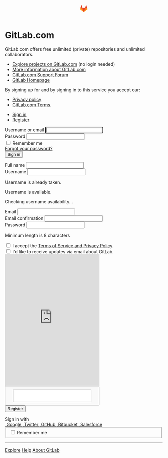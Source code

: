 <!DOCTYPE html>
<html class="devise-layout-html">
<head prefix="og: http://ogp.me/ns#">
<meta charset="utf-8">
<link href="https://assets.gitlab-static.net" rel="dns-prefetch">
<link crossorigin="" href="https://assets.gitlab-static.net" rel="preconnnect">
<meta content="IE=edge" http-equiv="X-UA-Compatible">
<meta content="object" property="og:type">
<meta content="GitLab" property="og:site_name">
<meta content="Sign in" property="og:title">
<meta content="GitLab.com" property="og:description">
<meta content="https://assets.gitlab-static.net/assets/gitlab_logo-7ae504fe4f68fdebb3c2034e36621930cd36ea87924c11ff65dbcb8ed50dca58.png" property="og:image">
<meta content="64" property="og:image:width">
<meta content="64" property="og:image:height">
<meta content="https://gitlab.com/users/sign_in" property="og:url">
<meta content="summary" property="twitter:card">
<meta content="Sign in" property="twitter:title">
<meta content="GitLab.com" property="twitter:description">
<meta content="https://assets.gitlab-static.net/assets/gitlab_logo-7ae504fe4f68fdebb3c2034e36621930cd36ea87924c11ff65dbcb8ed50dca58.png" property="twitter:image">

<title>Sign in · GitLab</title>
<meta content="GitLab.com" name="description">
<link rel="shortcut icon" type="image/png" href="https://gitlab.com/assets/favicon-7901bd695fb93edb07975966062049829afb56cf11511236e61bcf425070e36e.png" id="favicon" data-original-href="https://gitlab.com/assets/favicon-7901bd695fb93edb07975966062049829afb56cf11511236e61bcf425070e36e.png" />
<link rel="stylesheet" media="all" href="https://assets.gitlab-static.net/assets/application-1da73cad58989dc461966410eb529707f1e373c27ba32853a1f8e5613bb7dc7f.css" />
<link rel="stylesheet" media="print" href="https://assets.gitlab-static.net/assets/print-74c3df10dad473d66660c828e3aa54ca3bfeac6d8bb708643331403fe7211e60.css" />


<link rel="stylesheet" media="all" href="https://assets.gitlab-static.net/assets/highlight/themes/white-3144068cf4f603d290f553b653926358ddcd02493b9728f62417682657fc58c0.css" />
<script nonce="YEOnfQJNK9vyACnhsIbucA==">
//<![CDATA[
window.gon={};gon.api_version="v4";gon.default_avatar_url="https://assets.gitlab-static.net/assets/no_avatar-849f9c04a3a0d0cea2424ae97b27447dc64a7dbfae83c036c45b403392f0e8ba.png";gon.max_file_size=10;gon.asset_host="https://assets.gitlab-static.net";gon.webpack_public_path="https://assets.gitlab-static.net/assets/webpack/";gon.relative_url_root="";gon.shortcuts_path="/help/shortcuts";gon.user_color_scheme="white";gon.sentry_dsn="https://526a2f38a53d44e3a8e69bfa001d1e8b@sentry.gitlab.net/15";gon.sentry_environment=null;gon.gitlab_url="https://gitlab.com";gon.revision="f79c1794977";gon.gitlab_logo="https://assets.gitlab-static.net/assets/gitlab_logo-7ae504fe4f68fdebb3c2034e36621930cd36ea87924c11ff65dbcb8ed50dca58.png";gon.sprite_icons="https://gitlab.com/assets/icons-4e4ddd6727ec3b15b78b2b0b2af243cd5610247056df947952e93781e43f098c.svg";gon.sprite_file_icons="https://gitlab.com/assets/file_icons-7262fc6897e02f1ceaf8de43dc33afa5e4f9a2067f4f68ef77dcc87946575e9e.svg";gon.emoji_sprites_css_path="https://assets.gitlab-static.net/assets/emoji_sprites-289eccffb1183c188b630297431be837765d9ff4aed6130cf738586fb307c170.css";gon.test_env=false;gon.suggested_label_colors={"#0033CC":"UA blue","#428BCA":"Moderate blue","#44AD8E":"Lime green","#A8D695":"Feijoa","#5CB85C":"Slightly desaturated green","#69D100":"Bright green","#004E00":"Very dark lime green","#34495E":"Very dark desaturated blue","#7F8C8D":"Dark grayish cyan","#A295D6":"Slightly desaturated blue","#5843AD":"Dark moderate blue","#8E44AD":"Dark moderate violet","#FFECDB":"Very pale orange","#AD4363":"Dark moderate pink","#D10069":"Strong pink","#CC0033":"Strong red","#FF0000":"Pure red","#D9534F":"Soft red","#D1D100":"Strong yellow","#F0AD4E":"Soft orange","#AD8D43":"Dark moderate orange"};gon.first_day_of_week=0;gon.ee=true;gon.features={"suppressAjaxNavigationErrors":true,"privacyPolicyUpdateCallout":false};
//]]>
</script>

<script src="https://assets.gitlab-static.net/assets/webpack/runtime.5728e69e.bundle.js" defer="defer"></script>
<script src="https://assets.gitlab-static.net/assets/webpack/main.d418768d.chunk.js" defer="defer"></script>
<script src="https://assets.gitlab-static.net/assets/webpack/raven.ad6d323b.chunk.js" defer="defer"></script>
<script src="https://assets.gitlab-static.net/assets/webpack/commons~pages.groups.omniauth_callbacks~pages.ldap.omniauth_callbacks~pages.omniauth_callbacks~pages~960943a1.3de158e3.chunk.js" defer="defer"></script>
<script src="https://assets.gitlab-static.net/assets/webpack/pages.sessions.new.314dcbcc.chunk.js" defer="defer"></script>

<meta name="csrf-param" content="authenticity_token" />
<meta name="csrf-token" content="+ghXmMNZpWG6KwN5F+UatRhDOAR09upiXIQKhgzqa7qGre6QD4f7tKP6t41E17YL3tg3rZmENozMTzFhRGnzKQ==" />
<meta name="csp-nonce" content="YEOnfQJNK9vyACnhsIbucA==" />
<meta content="origin-when-cross-origin" name="referrer">
<meta content="width=device-width, initial-scale=1, maximum-scale=1" name="viewport">
<meta content="#474D57" name="theme-color">
<link rel="apple-touch-icon" type="image/x-icon" href="https://assets.gitlab-static.net/assets/touch-icon-iphone-5a9cee0e8a51212e70b90c87c12f382c428870c0ff67d1eb034d884b78d2dae7.png" />
<link rel="apple-touch-icon" type="image/x-icon" href="https://assets.gitlab-static.net/assets/touch-icon-ipad-a6eec6aeb9da138e507593b464fdac213047e49d3093fc30e90d9a995df83ba3.png" sizes="76x76" />
<link rel="apple-touch-icon" type="image/x-icon" href="https://assets.gitlab-static.net/assets/touch-icon-iphone-retina-72e2aadf86513a56e050e7f0f2355deaa19cc17ed97bbe5147847f2748e5a3e3.png" sizes="120x120" />
<link rel="apple-touch-icon" type="image/x-icon" href="https://assets.gitlab-static.net/assets/touch-icon-ipad-retina-8ebe416f5313483d9c1bc772b5bbe03ecad52a54eba443e5215a22caed2a16a2.png" sizes="152x152" />
<link color="rgb(226, 67, 41)" href="https://assets.gitlab-static.net/assets/logo-d36b5212042cebc89b96df4bf6ac24e43db316143e89926c0db839ff694d2de4.svg" rel="mask-icon">
<meta content="https://assets.gitlab-static.net/assets/msapplication-tile-1196ec67452f618d39cdd85e2e3a542f76574c071051ae7effbfde01710eb17d.png" name="msapplication-TileImage">
<meta content="#30353E" name="msapplication-TileColor">



<script nonce="YEOnfQJNK9vyACnhsIbucA==">
//<![CDATA[
;(function(p,l,o,w,i,n,g){if(!p[i]){p.GlobalSnowplowNamespace=p.GlobalSnowplowNamespace||[];
p.GlobalSnowplowNamespace.push(i);p[i]=function(){(p[i].q=p[i].q||[]).push(arguments)
};p[i].q=p[i].q||[];n=l.createElement(o);g=l.getElementsByTagName(o)[0];n.async=1;
n.src=w;g.parentNode.insertBefore(n,g)}}(window,document,"script","https://assets.gitlab-static.net/assets/snowplow/sp-e10fd598642f1a4dd3e9e0e026f6a1ffa3c31b8a40efd92db3f92d32873baed6.js","snowplow"));

window.snowplowOptions = {"namespace":"gl","hostname":"snowplow.trx.gitlab.net","cookieDomain":".gitlab.com","appId":"gitlab","formTracking":true,"linkClickTracking":true}


//]]>
</script>
</head>

<body class="application gl-browser-generic gl-platform-other login-page navless ui-indigo" data-page="sessions:new" data-qa-selector="login_page">

<script nonce="YEOnfQJNK9vyACnhsIbucA==">
//<![CDATA[
gl = window.gl || {};
gl.client = {"isGeneric":true,"isOther":true};


//]]>
</script>
<div class="page-wrap">
<header class="navbar fixed-top navbar-empty">
<svg width="24" height="24" class="tanuki-logo" viewBox="0 0 36 36">
  <path class="tanuki-shape tanuki-left-ear" fill="#e24329" d="M2 14l9.38 9v-9l-4-12.28c-.205-.632-1.176-.632-1.38 0z"/>
  <path class="tanuki-shape tanuki-right-ear" fill="#e24329" d="M34 14l-9.38 9v-9l4-12.28c.205-.632 1.176-.632 1.38 0z"/>
  <path class="tanuki-shape tanuki-nose" fill="#e24329" d="M18,34.38 3,14 33,14 Z"/>
  <path class="tanuki-shape tanuki-left-eye" fill="#fc6d26" d="M18,34.38 11.38,14 2,14 6,25Z"/>
  <path class="tanuki-shape tanuki-right-eye" fill="#fc6d26" d="M18,34.38 24.62,14 34,14 30,25Z"/>
  <path class="tanuki-shape tanuki-left-cheek" fill="#fca326" d="M2 14L.1 20.16c-.18.565 0 1.2.5 1.56l17.42 12.66z"/>
  <path class="tanuki-shape tanuki-right-cheek" fill="#fca326" d="M34 14l1.9 6.16c.18.565 0 1.2-.5 1.56L18 34.38z"/>
</svg>

</header>

<div class="login-page-broadcast">

</div>
<div class="container navless-container">
<div class="content">
<div class="flash-container flash-container-page sticky">
</div>

<div class="row mt-3">
<div class="col-sm-12">
<h1 class="mb-3 font-weight-normal">
GitLab.com
</h1>
</div>
</div>
<div class="row mb-3">
<div class="col-sm-7 order-12 order-sm-1 brand-holder">

<p data-sourcepos="1:1-1:84" dir="auto">GitLab.com offers free unlimited (private) repositories and unlimited collaborators.</p>&#x000A;<ul data-sourcepos="3:1-7:0" dir="auto">&#x000A;<li data-sourcepos="3:1-3:98">&#x000A;<a href="https://gitlab.com/explore/projects/trending">Explore projects on GitLab.com</a> (no login needed)</li>&#x000A;<li data-sourcepos="4:1-4:75"><a href="https://about.gitlab.com/gitlab-com/" rel="nofollow noreferrer noopener" target="_blank">More information about GitLab.com</a></li>&#x000A;<li data-sourcepos="5:1-5:80"><a href="https://gitlab.com/gitlab-com/support-forum/issues">GitLab.com Support Forum</a></li>&#x000A;<li data-sourcepos="6:1-7:0"><a href="https://about.gitlab.com" rel="nofollow noreferrer noopener" target="_blank">GitLab Homepage</a></li>&#x000A;</ul>&#x000A;<p data-sourcepos="8:1-8:67" dir="auto">By signing up for and by signing in to this service you accept our:</p>&#x000A;<ul data-sourcepos="10:1-11:65" dir="auto">&#x000A;<li data-sourcepos="10:1-10:53"><a href="https://about.gitlab.com/privacy/" rel="nofollow noreferrer noopener" target="_blank">Privacy policy</a></li>&#x000A;<li data-sourcepos="11:1-11:65">&#x000A;<a href="https://about.gitlab.com/terms/#gitlab_com" rel="nofollow noreferrer noopener" target="_blank">GitLab.com Terms</a>.</li>&#x000A;</ul>

</div>
<div class="col-sm-5 order-1 order-sm-12 new-session-forms-container">
<div id="signin-container">
<ul class="nav-links new-session-tabs nav-tabs nav" role="tablist">
<li class="nav-item" role="presentation">
<a class="nav-link active" data-qa-selector="sign_in_tab" data-toggle="tab" href="#login-pane" role="tab">Sign in</a>
</li>
<li class="nav-item" role="presentation">
<a class="nav-link" data-qa-selector="register_tab" data-toggle="tab" data-track-event="click_button" data-track-label="sign_in_register" data-track-property="" data-track-value="" href="#register-pane" role="tab">Register</a>
</li>
</ul>

<div class="tab-content">
<div class="login-box tab-pane active" id="login-pane" role="tabpanel">
<div class="login-body">
<form class="new_user gl-show-field-errors" id="new_user" aria-live="assertive" action="/users/sign_in" accept-charset="UTF-8" method="post"><input name="utf8" type="hidden" value="&#x2713;" /><input type="hidden" name="authenticity_token" value="HO9wNO6Zka1rzQhOfg0abX0c1L9UoVtEEJbUuhbqIWBgSsk8IkfPeHIcvLotP7bTu4fbFrnTh6qAXe9dXmm58w==" /><div class="form-group">
<label for="user_login" class="label-bold">Username or email</label>
<input class="form-control top" autofocus="autofocus" autocapitalize="off" autocorrect="off" required="required" title="This field is required." data-qa-selector="login_field" type="text" name="user[login]" id="user_login" />
</div>
<div class="form-group">
<label class="label-bold" for="user_password">Password</label>
<input class="form-control bottom" required="required" title="This field is required." data-qa-selector="password_field" type="password" name="user[password]" id="user_password" />
</div>
<div class="remember-me">
<label for="user_remember_me">
<input name="user[remember_me]" type="hidden" value="0" /><input class="remember-me-checkbox" type="checkbox" value="1" name="user[remember_me]" id="user_remember_me" />
<span>Remember me</span>
</label>
<div class="float-right">
<a href="/users/password/new">Forgot your password?</a>
</div>
</div>
<div></div>
<div class="submit-container move-submit-down">
<input type="submit" name="commit" value="Sign in" class="btn btn-success" data-qa-selector="sign_in_button" data-disable-with="Sign in" />
</div>
</form>
</div>
</div>

<div class="tab-pane login-box" id="register-pane" role="tabpanel">
<div class="login-body">
<form class="new_new_user gl-show-field-errors" id="new_new_user" aria-live="assertive" action="/users" accept-charset="UTF-8" method="post"><input name="utf8" type="hidden" value="&#x2713;" /><input type="hidden" name="authenticity_token" value="MGO+fB8n7LSzS6fPHQHbRkV7F9wJSwk1p6fBZv7qostMxgd00/myYaqaEztOM3f4g+AYdeQ51ds3bPqBtmk6WA==" /><div class="devise-errors">

</div>
<div class="name form-group">
<label class="label-bold" for="new_user_name">Full name</label>
<input class="form-control top js-block-emoji js-validate-length" data-max-length="128" data-max-length-message="Name is too long (maximum is 128 characters)." data-qa-selector="new_user_name_field" required="required" title="This field is required." type="text" name="new_user[name]" id="new_user_name" />
</div>
<div class="username form-group">
<label class="label-bold" for="new_user_username">Username</label>
<input class="form-control middle js-block-emoji js-validate-length js-validate-username" data-max-length="255" data-max-length-message="Username is too long (maximum is 255 characters)." data-qa-selector="new_user_username_field" pattern="[a-zA-Z0-9_\.][a-zA-Z0-9_\-\.]*[a-zA-Z0-9_\-]|[a-zA-Z0-9_]" required="required" title="Please create a username with only alphanumeric characters." type="text" name="new_user[username]" id="new_user_username" />
<p class="validation-error gl-field-error-ignore field-validation hide">Username is already taken.</p>
<p class="validation-success gl-field-error-ignore field-validation hide">Username is available.</p>
<p class="validation-pending gl-field-error-ignore field-validation hide">Checking username availability...</p>
</div>
<div class="form-group">
<label class="label-bold" for="new_user_email">Email</label>
<input class="form-control middle" data-qa-selector="new_user_email_field" required="required" title="Please provide a valid email address." type="email" value="" name="new_user[email]" id="new_user_email" />
</div>
<div class="form-group">
<label class="label-bold" for="new_user_email_confirmation">Email confirmation</label>
<input class="form-control middle" data-qa-selector="new_user_email_confirmation_field" required="required" title="Please retype the email address." type="email" name="new_user[email_confirmation]" id="new_user_email_confirmation" />
</div>
<div class="form-group append-bottom-20" id="password-strength">
<label class="label-bold" for="new_user_password">Password</label>
<input class="form-control bottom" data-qa-selector="new_user_password_field" required="required" pattern=".{8,}" title="Minimum length is 8 characters." type="password" name="new_user[password]" id="new_user_password" />
<p class="gl-field-hint text-secondary">Minimum length is 8 characters</p>
</div>
<div class="form-group">
<input type="checkbox" name="terms_opt_in" id="terms_opt_in" value="1" required="required" data-qa-selector="new_user_accept_terms_checkbox" />
<label for="terms_opt_in">I accept the <a target="_blank" href="/-/users/terms">Terms of Service and Privacy Policy</a>
</label></div>
<div class="form-group">
<input name="new_user[email_opted_in]" type="hidden" value="0" /><input type="checkbox" value="1" name="new_user[email_opted_in]" id="new_user_email_opted_in" />
<label for="new_user_email_opted_in">I&#39;d like to receive updates via email about GitLab.</label>
</div>

<div></div>
<script src="https://www.google.com/recaptcha/api.js" async defer></script>
<div data-sitekey="6LfAERQTAAAAAL4GYSiAMGLbcLyUIBSfPrDNJgeC" class="g-recaptcha "></div>
          <noscript>
            <div>
              <div style="width: 302px; height: 422px; position: relative;">
                <div style="width: 302px; height: 422px; position: absolute;">
                  <iframe
                    src="https://www.google.com/recaptcha/api/fallback?k=6LfAERQTAAAAAL4GYSiAMGLbcLyUIBSfPrDNJgeC"
                    scrolling="no" name="ReCAPTCHA"
                    style="width: 302px; height: 422px; border-style: none; border: 0;">
                  </iframe>
                </div>
              </div>
              <div style="width: 300px; height: 60px; border-style: none;
                bottom: 12px; left: 25px; margin: 0px; padding: 0px; right: 25px;
                background: #f9f9f9; border: 1px solid #c1c1c1; border-radius: 3px;">
                <textarea id="g-recaptcha-response" name="g-recaptcha-response"
                  class="g-recaptcha-response"
                  style="width: 250px; height: 40px; border: 1px solid #c1c1c1;
                  margin: 10px 25px; padding: 0px; resize: none;">
                </textarea>
              </div>
            </div>
          </noscript>

<div class="submit-container">
<input type="submit" name="commit" value="Register" class="btn-register btn" data-qa-selector="new_user_register_button" data-disable-with="Register" />
</div>
</form></div>
</div>

</div>
<div class="clearfix">
<div class="omniauth-container prepend-top-15">
<label class="label-bold d-block">
Sign in with
</label>
<div class="d-flex justify-content-between flex-wrap">
<a class="btn d-flex align-items-center omniauth-btn text-left oauth-login " id="oauth-login-google_oauth2" rel="nofollow" data-method="post" href="/users/auth/google_oauth2"><img alt="Google" title="Sign in with Google" data-src="https://assets.gitlab-static.net/assets/auth_buttons/google_64-9ab7462cd2115e11f80171018d8c39bd493fc375e83202fbb6d37a487ad01908.png" class="lazy" src="data:image/gif;base64,R0lGODlhAQABAAAAACH5BAEKAAEALAAAAAABAAEAAAICTAEAOw==" />
<span>
Google
</span>
</a><a class="btn d-flex align-items-center omniauth-btn text-left oauth-login " id="oauth-login-twitter" rel="nofollow" data-method="post" href="/users/auth/twitter"><img alt="Twitter" title="Sign in with Twitter" data-src="https://assets.gitlab-static.net/assets/auth_buttons/twitter_64-86860edb139fb2f62fc25ef62a4213a5c8b20122fd8752ab0df09e740eb53deb.png" class="lazy" src="data:image/gif;base64,R0lGODlhAQABAAAAACH5BAEKAAEALAAAAAABAAEAAAICTAEAOw==" />
<span>
Twitter
</span>
</a><a class="btn d-flex align-items-center omniauth-btn text-left oauth-login qa-github-login-button" id="oauth-login-github" rel="nofollow" data-method="post" href="/users/auth/github"><img alt="GitHub" title="Sign in with GitHub" data-src="https://assets.gitlab-static.net/assets/auth_buttons/github_64-84041cd0ea392220da96f0fb9b9473c08485c4924b98c776be1bd33b0daab8c0.png" class="lazy" src="data:image/gif;base64,R0lGODlhAQABAAAAACH5BAEKAAEALAAAAAABAAEAAAICTAEAOw==" />
<span>
GitHub
</span>
</a><a class="btn d-flex align-items-center omniauth-btn text-left oauth-login " id="oauth-login-bitbucket" rel="nofollow" data-method="post" href="/users/auth/bitbucket"><img alt="Bitbucket" title="Sign in with Bitbucket" data-src="https://assets.gitlab-static.net/assets/auth_buttons/bitbucket_64-267f322b8bedf1a39970bc215a2eb9e862c8c8033ff2390840607cb0e2dd0daf.png" class="lazy" src="data:image/gif;base64,R0lGODlhAQABAAAAACH5BAEKAAEALAAAAAABAAEAAAICTAEAOw==" />
<span>
Bitbucket
</span>
</a><a class="btn d-flex align-items-center omniauth-btn text-left oauth-login " id="oauth-login-salesforce" rel="nofollow" data-method="post" href="/users/auth/salesforce"><img alt="Salesforce" title="Sign in with Salesforce" data-src="https://assets.gitlab-static.net/assets/auth_buttons/salesforce_64-3f0cb95b231cc615e09bb96d54ccaf562d729b21f255270e03d98b17466bd61f.png" class="lazy" src="data:image/gif;base64,R0lGODlhAQABAAAAACH5BAEKAAEALAAAAAABAAEAAAICTAEAOw==" />
<span>
Salesforce
</span>
</a></div>
<fieldset class="remember-me">
<label>
<input type="checkbox" name="remember_me" id="remember_me" class="remember-me-checkbox" />
<span>
Remember me
</span>
</label>
</fieldset>
</div>

</div>
</div>

</div>
</div>
</div>
</div>
<hr class="footer-fixed">
<div class="container footer-container">
<div class="footer-links">
<a href="/explore">Explore</a>
<a href="/help">Help</a>
<a href="https://about.gitlab.com/">About GitLab</a>
</div>
</div>

</div>
</body>
</html>
